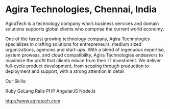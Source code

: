 # Agira Technologies, Chennai, India

AgiraTech is a technology company who’s business services and domain solutions supports global clients who comprise the current world economy.

One of the fastest growing technology company, Agira Technologies specializes in crafting solutions for entrepreneurs, medium sized organizations, agencies and start-ups. With a blend of ingenuous expertise, system prowess, and cloud compatibility, Agira Technologies endeavors to maximize the profit that clients educe from their IT investment. We deliver full-cycle product development, from scoping through production to deployment and support, with a strong attention in detail

Our Skills:

Ruby
GoLang
Rails
PHP
AngularJS
NodeJs

http://www.agiratech.com
